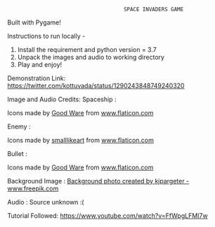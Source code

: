                                          SPACE INVADERS GAME

Built with Pygame!

Instructions to run locally -
1. Install the requirement and python version = 3.7
2. Unpack the images and audio to working directory
3. Play and enjoy!

Demonstration Link:
https://twitter.com/kottuvada/status/1290243848749240320

Image and Audio Credits:
Spaceship :<div>Icons made by <a href="https://www.flaticon.com/authors/good-ware" title="Good Ware">Good Ware</a> from <a href="https://www.flaticon.com/" title="Flaticon">www.flaticon.com</a></div>

Enemy : <div>Icons made by <a href="https://www.flaticon.com/authors/smalllikeart" title="smalllikeart">smalllikeart</a> from <a href="https://www.flaticon.com/" title="Flaticon">www.flaticon.com</a></div>

Bullet :<div>Icons made by <a href="https://www.flaticon.com/authors/good-ware" title="Good Ware">Good Ware</a> from <a href="https://www.flaticon.com/" title="Flaticon">www.flaticon.com</a></div>

Background Image : <a href="https://www.freepik.com/photos/background">Background photo created by kjpargeter - www.freepik.com</a>

Audio : Source unknown :(

Tutorial Followed:
https://www.youtube.com/watch?v=FfWpgLFMI7w
